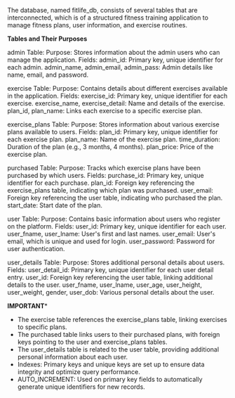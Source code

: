 The database, named fitlife_db, consists of several tables that are interconnected, which is of a structured fitness training application to manage fitness plans, user information, and 
exercise routines.

**********Tables and Their Purposes**********

admin Table:
Purpose: Stores information about the admin users who can manage the application.
Fields:
admin_id: Primary key, unique identifier for each admin. admin_name, admin_email, admin_pass: Admin details like name, email, and password.

exercise Table:
Purpose: Contains details about different exercises available in the application.
Fields:
exercise_id: Primary key, unique identifier for each exercise. exercise_name, exercise_detail: Name and details of the exercise. plan_id, plan_name: Links each exercise to a 
specific exercise plan.

exercise_plans Table:
Purpose: Stores information about various exercise plans available to users.
Fields:
plan_id: Primary key, unique identifier for each exercise plan. plan_name: Name of the exercise plan. time_duration: Duration of the plan (e.g., 3 months, 4 months). plan_price: Price 
of the exercise plan.

purchased Table:
Purpose: Tracks which exercise plans have been purchased by which users.
Fields:
purchase_id: Primary key, unique identifier for each purchase. plan_id: Foreign key referencing the exercise_plans table, indicating which plan was purchased. user_email: Foreign key 
referencing the user table, indicating who purchased the plan. start_date: Start date of the plan.

user Table:
Purpose: Contains basic information about users who register on the platform.
Fields:
user_id: Primary key, unique identifier for each user. user_fname, user_lname: User's first and last names. user_email: User's email, which is unique and used for login. 
user_password: Password for user authentication.

user_details Table:
Purpose: Stores additional personal details about users.
Fields:
user_detail_id: Primary key, unique identifier for each user detail entry. user_id: Foreign key referencing the user table, linking additional details to the user. user_fname, 
user_lname, user_age, user_height, user_weight, gender, user_dob: Various personal details about the user.

********IMPORTANT*********

- The exercise table references the exercise_plans table, linking exercises to specific plans.
- The purchased table links users to their purchased plans, with foreign keys pointing to the user and exercise_plans tables.
- The user_details table is related to the user table, providing additional personal information about each user.
- Indexes: Primary keys and unique keys are set up to ensure data integrity and optimize query performance.
- AUTO_INCREMENT: Used on primary key fields to automatically generate unique identifiers for new records.
